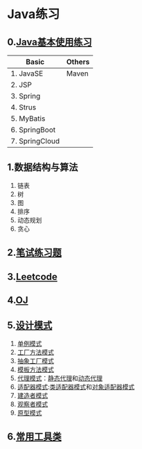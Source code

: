 # Java练习
## 0.[Java基本使用练习](src/dev/demo/README.md)

|Basic     |Others |
|----------|----------|
|1. JavaSE |  Maven   |
|2. JSP	   ||
|3. Spring ||
|4. Strus  ||
|5. MyBatis||
|6. SpringBoot||
|7. SpringCloud||

## 1.数据结构与算法
1. 链表
1. 树
1. 图
1. 排序
1. 动态规划
1. 贪心

## 2.[笔试练习题](src/dev/exams/README.md)

## 3.[Leetcode](src/dev/leetcode/README.md)

## 4.[OJ](src/dev/oj/README.md)

## 5.[设计模式](src/dev/designpattern/README.md)
1. [单例模式](src/dev/designpattern/singleton)
1. [工厂方法模式](src/dev/designpattern/factorymethod)
1. [抽象工厂模式](src/dev/designpattern/abstractfactory)
1. [模板方法模式](src/dev/designpattern/model)
1. [代理模式](src/dev/designpattern)：[静态代理](dev/designpattern/proxy/staticproxy)和[动态代理](dev/designpattern/proxy/dynamicproxy)
1. [适配器模式](src/dev/designpattern/adapter):[类适配器模式](dev/designpattern/adapter/classAdapter)和[对象适配器模式](dev/designpattern/adapter/objectAdapter)
2. [建造者模式](src/dev/designpattern/builder)
2. [观察者模式](src/dev/designpattern/observer)
2. [原型模式](src/dev/designpattern/prototype)

## 6.[常用工具类](src/dev/utils/README.md)